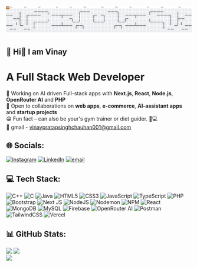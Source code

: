 <picture>
  <source media="(prefers-color-scheme: dark)"
    srcset="https://raw.githubusercontent.com/VINAYpratapSINGHchauhan/VINAYpratapSINGHchauhan/output/pacman-contribution-graph-dark.svg">
  <source media="(prefers-color-scheme: light)"
    srcset="https://raw.githubusercontent.com/VINAYpratapSINGHchauhan/VINAYpratapSINGHchauhan/output/pacman-contribution-graph.svg">
  <img alt="Pac‑Man contribution graph"
    src="https://raw.githubusercontent.com/VINAYpratapSINGHchauhan/VINAYpratapSINGHchauhan/output/pacman-contribution-graph.svg">
</picture>

## 💫 Hi👋 I am Vinay  

# A Full Stack Web Developer  

🎯 Working on AI driven Full-stack apps with **Next.js**, **React**, **Node.js**, **OpenRouter AI** and **PHP** <br>
🤝 Open to collaborations on **web apps**, **e-commerce**, **AI-assistant apps** and **startup projects** <br>
😁 Fun fact – can also be your's gym trainer or diet guider. 🦵💻<br>
📧 gmail - vinaypratapsinghchauhan001@gmail.com


## 🌐 Socials:
[![Instagram](https://img.shields.io/badge/Instagram-%23E4405F.svg?logo=Instagram&logoColor=white)](https://www.instagram.com/_vinayy.chauhan_/profilecard/?igsh=am9zYWxvbHh6cTV3) [![LinkedIn](https://img.shields.io/badge/LinkedIn-%230077B5.svg?logo=linkedin&logoColor=white)](https://www.linkedin.com/in/vinay-pratap-singh-chauhan?utm_source=share&utm_campaign=share_via&utm_content=profile&utm_medium=android_app) [![email](https://img.shields.io/badge/Email-D14836?logo=gmail&logoColor=white)](mailto:binnu4321vinay@gmail.com)



## 💻 Tech Stack:
![C++](https://img.shields.io/badge/c++-%2300599C.svg?style=for-the-badge&logo=c%2B%2B&logoColor=white) 
![C](https://img.shields.io/badge/c-%2300599C.svg?style=for-the-badge&logo=c&logoColor=white) 
![Java](https://img.shields.io/badge/java-%23ED8B00.svg?style=for-the-badge&logo=openjdk&logoColor=white) 
![HTML5](https://img.shields.io/badge/html5-%23E34F26.svg?style=for-the-badge&logo=html5&logoColor=white) 
![CSS3](https://img.shields.io/badge/css3-%231572B6.svg?style=for-the-badge&logo=css3&logoColor=white) 
![JavaScript](https://img.shields.io/badge/javascript-%23323330.svg?style=for-the-badge&logo=javascript&logoColor=%23F7DF1E) 
![TypeScript](https://img.shields.io/badge/typescript-%23007ACC.svg?style=for-the-badge&logo=typescript&logoColor=white)
![PHP](https://img.shields.io/badge/php-%23777BB4.svg?style=for-the-badge&logo=php&logoColor=white) 
![Bootstrap](https://img.shields.io/badge/bootstrap-%238511FA.svg?style=for-the-badge&logo=bootstrap&logoColor=white) 
![Next JS](https://img.shields.io/badge/Next-black?style=for-the-badge&logo=next.js&logoColor=white) 
![NodeJS](https://img.shields.io/badge/node.js-6DA55F?style=for-the-badge&logo=node.js&logoColor=white) 
![Nodemon](https://img.shields.io/badge/NODEMON-%23323330.svg?style=for-the-badge&logo=nodemon&logoColor=%BBDEAD) 
![NPM](https://img.shields.io/badge/NPM-%23CB3837.svg?style=for-the-badge&logo=npm&logoColor=white) 
![React](https://img.shields.io/badge/react-%2320232a.svg?style=for-the-badge&logo=react&logoColor=%2361DAFB) 
![MongoDB](https://img.shields.io/badge/MongoDB-%234ea94b.svg?style=for-the-badge&logo=mongodb&logoColor=white) 
![MySQL](https://img.shields.io/badge/mysql-4479A1.svg?style=for-the-badge&logo=mysql&logoColor=white) 
![Firebase](https://img.shields.io/badge/firebase-%23039BE5.svg?style=for-the-badge&logo=firebase&logoColor=white)
![OpenRouter AI](https://img.shields.io/badge/OpenRouter_AI-%230A0A0A.svg?style=for-the-badge&logo=openai&logoColor=white)
![Postman](https://img.shields.io/badge/Postman-FF6C37?style=for-the-badge&logo=postman&logoColor=white) 
![TailwindCSS](https://img.shields.io/badge/tailwindcss-%2338B2AC.svg?style=for-the-badge&logo=tailwind-css&logoColor=white)
![Vercel](https://img.shields.io/badge/vercel-%23000000.svg?style=for-the-badge&logo=vercel&logoColor=white)


## 📊 GitHub Stats:
![](https://github-readme-stats.vercel.app/api?username=VINAYpratapSINGHchauhan&theme=gruvbox_light&hide_border=false&include_all_commits=true&count_private=false)
![](https://github-readme-stats.vercel.app/api/top-langs/?username=VINAYpratapSINGHchauhan&theme=gruvbox_light&hide_border=false&include_all_commits=true&count_private=false&layout=compact)<br/>
![](https://nirzak-streak-stats.vercel.app/?user=VINAYpratapSINGHchauhan&theme=gruvbox_light&hide_border=false)


